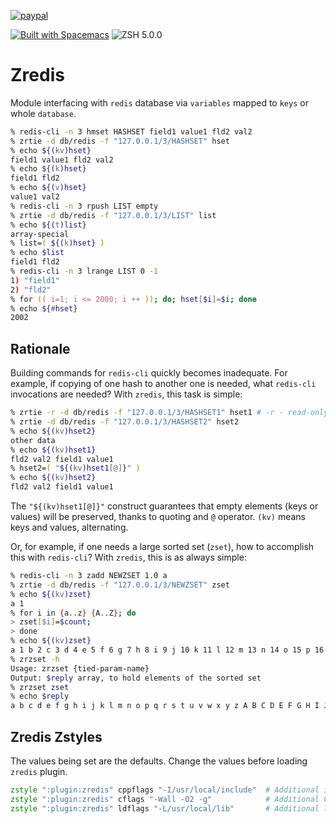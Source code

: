 [![paypal](https://www.paypalobjects.com/en_US/i/btn/btn_donateCC_LG.gif)](https://www.paypal.com/cgi-bin/webscr?cmd=_s-xclick&hosted_button_id=D6XDCHDSBDSDG)

[![Built with Spacemacs](https://cdn.rawgit.com/syl20bnr/spacemacs/442d025779da2f62fc86c2082703697714db6514/assets/spacemacs-badge.svg)](http://spacemacs.org)
![ZSH 5.0.0](https://img.shields.io/badge/zsh-v5.0.0-orange.svg?style=flat-square)

# Zredis

Module interfacing with `redis` database via `variables` mapped to `keys` or whole `database`.

```zsh
% redis-cli -n 3 hmset HASHSET field1 value1 fld2 val2
% zrtie -d db/redis -f "127.0.0.1/3/HASHSET" hset
% echo ${(kv)hset}
field1 value1 fld2 val2
% echo ${(k)hset}
field1 fld2
% echo ${(v)hset}
value1 val2
% redis-cli -n 3 rpush LIST empty
% zrtie -d db/redis -f "127.0.0.1/3/LIST" list
% echo ${(t)list}
array-special
% list=( ${(k)hset} )
% echo $list
field1 fld2
% redis-cli -n 3 lrange LIST 0 -1
1) "field1"
2) "fld2"
% for (( i=1; i <= 2000; i ++ )); do; hset[$i]=$i; done
% echo ${#hset}
2002
```
## Rationale

Building commands for `redis-cli` quickly becomes inadequate. For example, if copying
of one hash to another one is needed, what `redis-cli` invocations are needed? With
`zredis`, this task is simple:

```zsh
% zrtie -r -d db/redis -f "127.0.0.1/3/HASHSET1" hset1 # -r - read-only
% zrtie -d db/redis -f "127.0.0.1/3/HASHSET2" hset2
% echo ${(kv)hset2}
other data
% echo ${(kv)hset1}
fld2 val2 field1 value1
% hset2=( "${(kv)hset1[@]}" )
% echo ${(kv)hset2}
fld2 val2 field1 value1
```

The `"${(kv)hset1[@]}"` construct guarantees that empty elements (keys or values) will
be preserved, thanks to quoting and `@` operator. `(kv)` means keys and values, alternating.
 
Or, for example, if one needs a large sorted set (`zset`), how to accomplish this with
`redis-cli`? With `zredis`, this is as always simple:

```zsh
% redis-cli -n 3 zadd NEWZSET 1.0 a
% zrtie -d db/redis -f "127.0.0.1/3/NEWZSET" zset
% echo ${(kv)zset}
a 1
% for i in {a..z} {A..Z}; do
> zset[$i]=$count;
> done
% echo ${(kv)zset}
a 1 b 2 c 3 d 4 e 5 f 6 g 7 h 8 i 9 j 10 k 11 l 12 m 13 n 14 o 15 p 16 q 17 r 18 s 19 t 20 u 21 v 22 w 23 x 24 y 25 z 26 A 27 B 28 C 29 D 30 E 31 F 32 G 33 H 34 I 35 J 36 K 37 L 38 M 39 N 40 O 41 P 42 Q 43 R 44 S 45 T 46 U 47 V 48 W 49 X 50 Y 51 Z 52
% zrzset -h
Usage: zrzset {tied-param-name}
Output: $reply array, to hold elements of the sorted set
% zrzset zset
% echo $reply
a b c d e f g h i j k l m n o p q r s t u v w x y z A B C D E F G H I J K L M N O P Q R S T U V W X Y Z
```

## Zredis Zstyles

The values being set are the defaults. Change the values before loading `zredis` plugin.

```zsh
zstyle ":plugin:zredis" cppflags "-I/usr/local/include"  # Additional include directory
zstyle ":plugin:zredis" cflags "-Wall -O2 -g"            # Additional CFLAGS
zstyle ":plugin:zredis" ldflags "-L/usr/local/lib"       # Additional library directory
```
